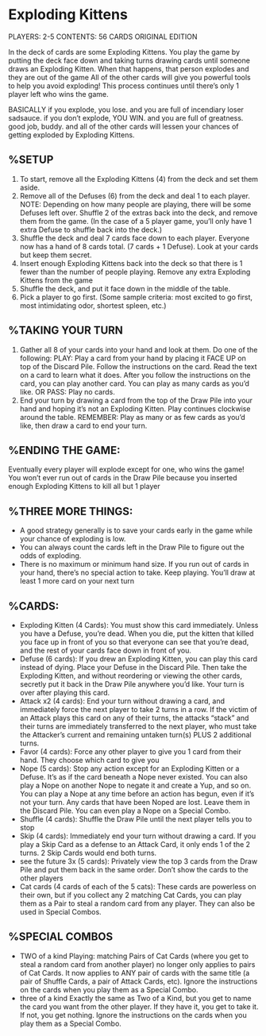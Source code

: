 # Exploding Kittens 

PLAYERS: 2-5
CONTENTS: 56 CARDS ORIGINAL EDITION

In the deck of cards are some Exploding Kittens. You play the game by putting the deck face down and taking turns drawing cards until someone draws an Exploding Kitten.
When that happens, that person explodes and they are out of the game All of the other cards will give you powerful tools to help you avoid exploding! This process continues until there’s only  1 player left who wins the game.

BASICALLY if you explode, you lose. and you are full of incendiary loser sadsauce. if you don’t explode, YOU WIN. and you are full of greatness. good job, buddy. and all of the other cards will lessen your chances of getting  exploded by Exploding Kittens.


## %SETUP 
1. To start, remove all the Exploding Kittens (4) from the deck and set them aside. 
2. Remove all of the Defuses (6) from the deck and deal 1 to each player.  NOTE: Depending on how many people are playing, there will be some Defuses left over. Shuffle 2 of the extras back into the deck, and remove them from the game. (In the case of a 5 player game, you’ll only have 1 extra Defuse to shuffle back into the deck.)
3. Shuffle the deck and deal 7 cards face down to each player. Everyone now has a hand of 8 cards total.  (7 cards + 1 Defuse). Look at your cards but keep them secret. 
4. Insert enough Exploding Kittens back into the deck so that there is 1 fewer than the number of people playing. Remove any extra Exploding Kittens from the game
5. Shuffle the deck, and put it face down in the middle of the table.
6. Pick a player to go first. (Some sample criteria: most excited to go first, most intimidating odor, shortest spleen, etc.)


## %TAKING YOUR TURN 
1. Gather all 8 of your cards into your hand and look at them. Do one of the following:
PLAY: Play a card from your hand by placing it FACE UP on top of the Discard Pile. Follow the instructions on the card. Read the text on  a card to learn what it does. After you follow the instructions on the card, you can play another card. You can play as many cards as you’d like. OR
PASS: Play no cards.
2. End your turn by drawing a card from the top of the Draw Pile into your hand and hoping it’s not an Exploding Kitten. Play continues clockwise around the table. REMEMBER: Play as many or as few cards as you’d like, then draw a card to end your turn. 


## %ENDING THE GAME: 
Eventually every player will explode except   for one, who wins the game! You won’t ever run out of cards in the Draw Pile because you inserted enough Exploding Kittens   to kill all but 1 player


## %THREE MORE THINGS:
- A good strategy generally is to save your cards early in  the game while your chance of exploding is low. 
- You can always count the cards left in the   Draw Pile to figure out the odds of exploding. 
- There is no maximum or minimum hand size. If you run out of cards in your hand, there’s no special action to take. Keep playing. You’ll draw  at least 1 more card on your next turn


## %CARDS:
- Exploding Kitten (4 Cards): You must show this card immediately. Unless you have a Defuse, you’re dead. When you die, put the kitten that killed you face up in front of you so that everyone can see that you’re dead, and the rest of your cards face down in front of you. 
- Defuse (6 cards): If you drew an Exploding Kitten, you can play this card instead of dying. Place your Defuse in the Discard Pile. Then take the Exploding Kitten, and without  reordering or viewing the other cards, secretly  put it back in the Draw Pile anywhere you’d like. Your turn is over after playing this card.
- Attack x2 (4 cards): End your turn without drawing a card, and immediately force the next player to take 2 turns in a row. If the victim of an Attack plays this card on any of their turns, the attacks “stack” and their turns are immediately transferred to the next player, who must take the Attacker’s current and remaining untaken turn(s) PLUS 2 additional turns. 
- Favor (4 cards): Force any other player to give you 1 card from their hand. They choose which card to give you
- Nope (5 cards): Stop any action except for an Exploding Kitten or a Defuse. It’s as if the card beneath a Nope never existed. You can also play a Nope on another Nope to negate it and create a Yup, and so on. You can play a Nope at any time before an action has begun, even if it’s not your turn. Any cards that have been Noped are lost. Leave them in the Discard Pile. You can even play a Nope on a Special Combo.
- Shuffle (4 cards): Shuffle the Draw Pile until the next player tells you to stop
- Skip (4 cards): Immediately end your turn without drawing  a card. If you play a Skip Card as a defense to an Attack Card, it only ends 1 of the 2 turns. 2 Skip Cards would end both turns.
- see the future 3x (5 cards): Privately view the top 3 cards from the Draw Pile and put them back in the same order. Don’t show the cards to the other players
- Cat cards (4 cards of each of the 5 cats): These cards are powerless on their own, but if you collect any 2 matching Cat Cards, you can play them as a Pair to steal a random card from any player. They can also be used in Special Combos.


## %SPECIAL COMBOS
- TWO of a kind Playing: matching Pairs of Cat Cards (where you get to steal a random card from another player) no longer only applies to pairs of Cat Cards. It now applies to ANY pair of cards with the same title (a pair of Shuffle Cards, a pair of Attack Cards, etc). Ignore the instructions on the cards when you play them as a Special Combo. 
- three of a kind Exactly the same as Two of a Kind, but you get to name the card you want from the other player. If they have it, you get to take it. If not, you get nothing. Ignore the instructions on the cards when you play them as a Special Combo.